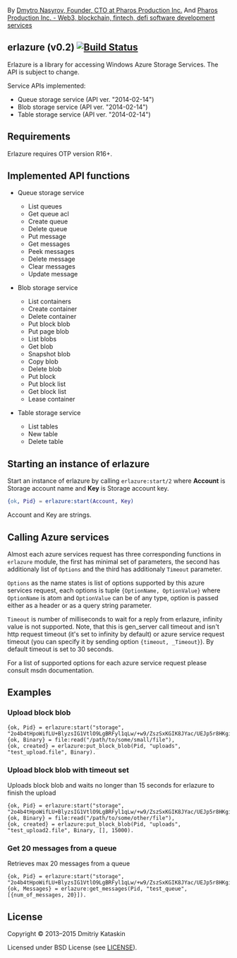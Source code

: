 By [Dmytro Nasyrov, Founder, CTO at Pharos Production Inc.](https://www.linkedin.com/in/dmytronasyrov/)
And [Pharos Production Inc. - Web3, blockchain, fintech, defi software development services](https://pharosproduction.com)

## erlazure (v0.2) [![Build Status](https://travis-ci.org/dkataskin/erlazure.svg?branch=master)](https://travis-ci.org/dkataskin/erlazure)

Erlazure is a library for accessing Windows Azure Storage Services. The API is subject to change.

Service APIs implemented:
* Queue storage service (API ver. "2014-02-14")
* Blob storage service (API ver. "2014-02-14")
* Table storage service (API ver. "2014-02-14")

## Requirements

Erlazure requires OTP version R16+.

## Implemented API functions
* Queue storage service
  * List queues
  * Get queue acl
  * Create queue
  * Delete queue
  * Put message
  * Get messages
  * Peek messages
  * Delete message
  * Clear messages
  * Update message
  
* Blob storage service
  * List containers
  * Create container
  * Delete container
  * Put block blob
  * Put page blob
  * List blobs
  * Get blob
  * Snapshot blob
  * Copy blob
  * Delete blob
  * Put block
  * Put block list
  * Get block list
  * Lease container
  
* Table storage service
  * List tables
  * New table
  * Delete table

## Starting an instance of erlazure

Start an instance of erlazure by calling ```erlazure:start/2``` where **Account** is Storage account name and **Key** is Storage account key.
```erlang
{ok, Pid} = erlazure:start(Account, Key)
```
Account and Key are strings.

## Calling Azure services
Almost each azure services request has three corresponding functions in ```erlazure``` module, the first has minimal set of parameters, the second has additionaly list of ```Options``` and the third has additionaly ```Timeout``` parameter.

```Options``` as the name states is list of options supported by this azure services request, each options is tuple ```{OptionName, OptionValue}``` where ```OptionName``` is atom and ```OptionValue``` can be of any type, option is passed either as a header or as a query string parameter.

```Timeout``` is number of milliseconds to wait for a reply from erlazure, infinity value is not supported. Note, that this is gen_server call timeout and isn't http request timeout (it's set to infinity by default) or azure service request timeout (you can specify it by sending option ```{timeout, _Timeout}```). By default timeout is set to 30 seconds.

For a list of supported options for each azure service request please consult msdn documentation.

## Examples

### Upload block blob
```
{ok, Pid} = erlazure:start("storage", "2o4b4tHpoWifLU+BlyzsIG1VtlO9LgBRFyl1qLw/+w9/ZszSxKGIK8JYac/UEJp5r8HKgiOiG8YTqGS9otAYWA=="),
{ok, Binary} = file:read("/path/to/some/small/file"),
{ok, created} = erlazure:put_block_blob(Pid, "uploads", "test_upload.file", Binary).
```
### Upload block blob with timeout set
Uploads block blob and waits no longer than 15 seconds for erlazure to finish the upload
```
{ok, Pid} = erlazure:start("storage", "2o4b4tHpoWifLU+BlyzsIG1VtlO9LgBRFyl1qLw/+w9/ZszSxKGIK8JYac/UEJp5r8HKgiOiG8YTqGS9otAYWA=="),
{ok, Binary} = file:read("/path/to/some/other/file"),
{ok, created} = erlazure:put_block_blob(Pid, "uploads", "test_upload2.file", Binary, [], 15000).
```

### Get 20 messages from a queue
Retrieves max 20 messages from a queue
```
{ok, Pid} = erlazure:start("storage", "2o4b4tHpoWifLU+BlyzsIG1VtlO9LgBRFyl1qLw/+w9/ZszSxKGIK8JYac/UEJp5r8HKgiOiG8YTqGS9otAYWA=="),
{ok, Messages} = erlazure:get_messages(Pid, "test_queue", [{num_of_messages, 20}]).
```

## License
Copyright © 2013–2015 Dmitriy Kataskin

Licensed under BSD License (see [LICENSE](license.txt)).
